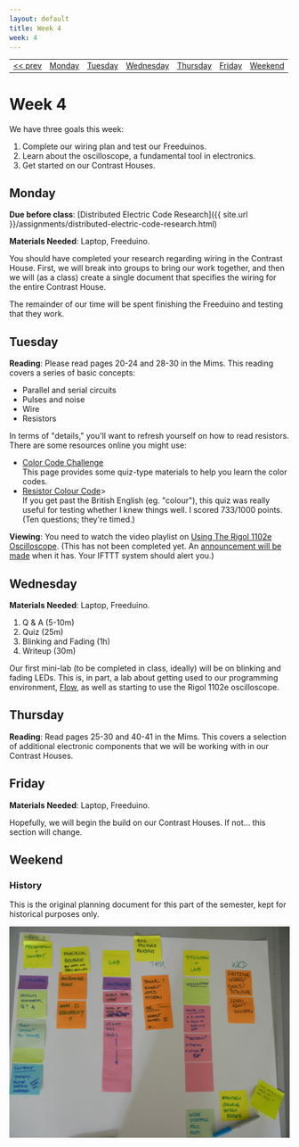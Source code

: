 ```yaml
---
layout: default
title: Week 4
week: 4
---
```


<table>
<tr>
	<td> <a href="w02.html">&lt;&lt; prev</a> </td>
	<td> <a href="#monday">Monday</a> </td>
	<td> <a href="#tuesday">Tuesday</a> </td>
	<td> <a href="#wednesday">Wednesday</a> </td>
	<td> <a href="#thursday">Thursday</a> </td>
	<td> <a href="#friday">Friday</a> </td>
	<td> <a href="#weekend">Weekend</a> </td>
	<!-- ><td> <a href="w04.html">next &gt;&gt;</a> </td> -->
</tr></table>

# Week 4

We have three goals this week:

1. Complete our wiring plan and test our Freeduinos.
1. Learn about the oscilloscope, a fundamental tool in electronics.
1. Get started on our Contrast Houses.

## Monday

**Due before class**: [Distributed Electric Code Research]({{ site.url }}/assignments/distributed-electric-code-research.html)

**Materials Needed**: Laptop, Freeduino.

You should have completed your research regarding wiring in the Contrast House. First, we will break into groups to bring our work together, and then we will (as a class) create a single document that specifies the wiring for the entire Contrast House.

The remainder of our time will be spent finishing the Freeduino and testing that they work. 

## Tuesday

**Reading**: Please read pages 20-24 and 28-30 in the Mims. This reading covers a series of basic concepts:

* Parallel and serial circuits
* Pulses and noise
* Wire
* Resistors

In terms of "details," you'll want to refresh yourself on how to read resistors. There are some resources online you might use:

* [Color Code Challenge](http://people.sinclair.edu/nickreeder/Flash/colorCode.htm) <br/>
This page provides some quiz-type materials to help you learn the color codes.
* [Resistor Colour Code](http://www.funtrivia.com/trivia-quiz/SciTech/Resistor-Colour-Code-266472.html)><br/>
If you get past the British English (eg. "colour"), this quiz was really useful for testing whether I knew things well. I scored 733/1000 points. (Ten questions; they're timed.)


**Viewing**: You need to watch the video playlist on [Using The Rigol 1102e Oscilloscope](). (This has not been completed yet. An [announcement will be made]({{site.url}}/announce/) when it has. Your IFTTT system should alert you.)

## Wednesday

**Materials Needed**: Laptop, Freeduino.

1. Q & A (5-10m)
2. Quiz (25m)
3. Blinking and Fading (1h)
4. Writeup (30m)

Our first mini-lab (to be completed in class, ideally) will be on blinking and fading LEDs. This is, in part, a lab about getting used to our programming environment, [Flow](), as well as starting to use the Rigol 1102e oscilloscope.

## Thursday

**Reading**: Read pages 25-30 and 40-41 in the Mims. This covers a selection of additional electronic components that we will be working with in our Contrast Houses.

## Friday

**Materials Needed**: Laptop, Freeduino.

Hopefully, we will begin the build on our Contrast Houses. If not... this section will change.

## Weekend

### History

This is the original planning document for this part of the semester, kept for historical purposes only.

<p align="center"> 
	<img src="images/w03-600.png" alt="Week 0"/>
</p>
